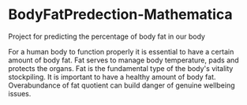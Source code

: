 # BodyFatPredection-Mathematica
Project for predicting the percentage of body fat in our body

For a human body to function properly it is essential to have a certain amount of body fat. Fat serves to
manage body temperature, pads and protects the organs. Fat is the fundamental type of the body's vitality
stockpiling. It is important to have a healthy amount of body fat. Overabundance of fat quotient can build
danger of genuine wellbeing issues. 
